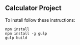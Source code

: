 ## Calculator Project

To install follow these instructions:

```
npm install
npm install -g gulp
gulp build
```